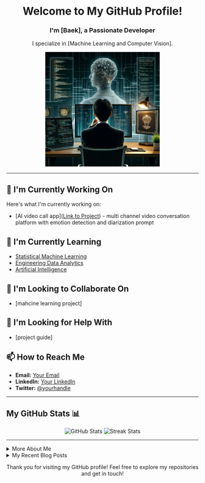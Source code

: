 <!--- 🔭 I’m currently working on [AI video call project](https://github.com/Evolutioned-Organisation/Video-Call-AI-ANU)
- 🌱 I’m currently learning [Statistical Machine Learning](https://programsandcourses.anu.edu.au/2024/course/COMP8600),[Engineering Data Analytics
](https://programsandcourses.anu.edu.au/2024/course/ENGN8535),[Artificial Intelligence](https://programsandcourses.anu.edu.au/2024/course/COMP6320)
- 👯 I’m looking to collaborate on ...
- 🤔 I’m looking for help with ...
- 💬 Ask me about ...
- 📫 How to reach me: ...
- 😄 Pronouns: ...
- ⚡ Fun fact: ... -->

<div align="center">
  <h1>Welcome to My GitHub Profile! </h1>
  <h3>I'm [Baek], a Passionate Developer</h3>
  <p>I specialize in [Machine Learning and Computer Vision].</p>
  <img src="profileimage.jpg" width="300">
</div>

<hr>

## 🔭 I'm Currently Working On
Here's what I'm currently working on:
- [AI video call app]([Link to Project](https://github.com/Evolutioned-Organisation/Video-Call-AI-ANU)) - multi channel video conversation platform with emotion detection and diarization prompt

## 🌱 I'm Currently Learning
- [Statistical Machine Learning](https://programsandcourses.anu.edu.au/2024/course/COMP8600)
- [Engineering Data Analytics](https://programsandcourses.anu.edu.au/2024/course/ENGN8535)
- [Artificial Intelligence](https://programsandcourses.anu.edu.au/2024/course/COMP6320)

## 👯 I'm Looking to Collaborate On
- [mahcine learning project]

## 🤔 I'm Looking for Help With
- [project guide]

## 📫 How to Reach Me
- **Email:** [Your Email](mailto:your.email@example.com)
- **LinkedIn:** [Your LinkedIn](https://linkedin.com/in/yourprofile)
- **Twitter:** [@yourhandle](https://twitter.com/yourhandle)

<hr>

## My GitHub Stats 📊
<div align="center">
  <img src="https://github-readme-stats.vercel.app/api?username=[YourGitHubUsername]&show_icons=true&theme=tokyonight" alt="GitHub Stats">
  <img src="https://github-readme-streak-stats.herokuapp.com/?user=[YourGitHubUsername]&theme=tokyonight" alt="Streak Stats">
</div>

<hr>

<details>
  <summary>More About Me</summary>
  <div align="center">
    <p>Here you can include more personal details, hobbies, or professional insights.</p>
  </div>
</details>

<details>
  <summary>My Recent Blog Posts</summary>
  <div align="center">
    <p>Links to your blog or recent articles you've written.</p>
  </div>
</details>

<div align="center">
  <p>Thank you for visiting my GitHub profile! Feel free to explore my repositories and get in touch!</p>
</div>

